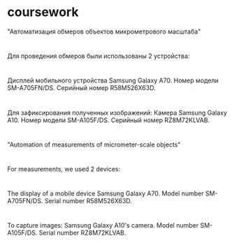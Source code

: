 # coursework
"Автоматизация обмеров объектов микрометрового масштаба"
#
Для проведения обмеров были использованы 2 устройства:
#
Дисплей мобильного устройства Samsung Galaxy A70.
Номер модели SM-A705FN/DS.
Серийный номер R58M526X63D.
#
Для зафиксирования полученных изображений:
Камера Samsung Galaxy A10.
Номер модели SM-A105F/DS.
Серийный номер RZ8M72KLVAB.

#
"Automation of measurements of micrometer-scale objects"
#
For measurements, we used 2 devices:
#
The display of a mobile device Samsung Galaxy A70.
Model number SM-A705FN/DS.
Serial number R58M526X63D.
#
To capture images:
Samsung Galaxy A10's camera.
Model number SM-A105F/DS.
Serial number RZ8M72KLVAB.
